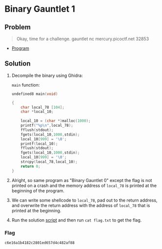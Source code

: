 # Binary Gauntlet 1

## Problem

> Okay, time for a challenge. gauntlet nc mercury.picoctf.net 32853

* [Program](./gauntlet)

## Solution

1. Decompile the binary using Ghidra:

    `main` function:

    ```c++
    undefined8 main(void)

    {
        char local_78 [104];
        char *local_10;
        
        local_10 = (char *)malloc(1000);
        printf("%p\n",local_78);
        fflush(stdout);
        fgets(local_10,1000,stdin);
        local_10[999] = '\0';
        printf(local_10);
        fflush(stdout);
        fgets(local_10,1000,stdin);
        local_10[999] = '\0';
        strcpy(local_78,local_10);
        return 0;
    }
    ```

2. Alright, so same program as "Binary Gauntlet 0" except the flag is not printed on a crash and the memory address of `local_78` is printed at the beginning of the program.

3. We can write some shellcode to `local_78`, pad out to the return address, and overwrite the return address with the address of `local_78` that is printed at the beginning.

4. Run the solution [script](./script.py) and then run `cat flag.txt` to get the flag.

### Flag

`c6e16a1b4182c2801ed657d4c482af88`
